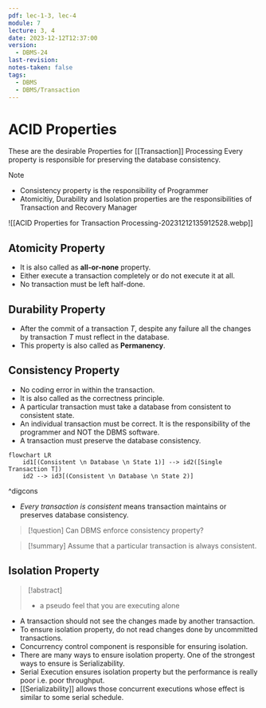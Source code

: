 ```yaml
---
pdf: lec-1-3, lec-4
module: 7
lecture: 3, 4
date: 2023-12-12T12:37:00
version:
  - DBMS-24
last-revision: 
notes-taken: false
tags:
  - DBMS
  - DBMS/Transaction
---
```

# ACID Properties

These are the desirable Properties for [[Transaction]] Processing
Every property is responsible for preserving the database consistency.

> [!NOTE] 
> - Consistency property is the responsibility of Programmer
> - Atomicitiy, Durability and Isolation properties are the responsibilities of Transaction and Recovery Manager

![[ACID Properties for Transaction Processing-20231212135912528.webp]]
## Atomicity Property
- It is also called as **all-or-none** property.
- Either execute a transaction completely or do not execute it at all.
- No transaction must be left half-done.

## Durability Property
- After the commit of a transaction ${} T$, despite any failure all the changes by transaction $T$ must reflect in the database.
- This property is also called as **Permanency**.

## Consistency Property
- No coding error in within the transaction.
- It is also called as the correctness principle.
- A particular transaction must take a database from consistent to consistent state.
- An individual transaction must be correct. It is the responsibility of the programmer and NOT the DBMS software.
- A transaction must preserve the database consistency.

```mermaid
flowchart LR
	id1[(Consistent \n Database \n State 1)] --> id2([Single Transaction T])
	id2 --> id3[(Consistent \n Database \n State 2)]
```
^digcons

- *Every transaction is consistent* means transaction maintains or preserves database consistency.

> [!question] 
> Can DBMS enforce consistency property?


> [!summary] 
> Assume that a particular transaction is always consistent.

## Isolation Property

> [!abstract] 
> - a pseudo feel that you are executing alone

- A transaction should not see the changes made by another transaction.
- To ensure isolation property, do not read changes done by uncommitted transactions.
- Concurrency control component is responsible for ensuring isolation.
- There are many ways to ensure isolation property. One of the strongest ways to ensure is Serializability.
- Serial Execution ensures isolation property but the performance is really poor i.e. poor throughput.
- [[Serializability]] allows those concurrent executions whose effect is similar to some serial schedule.